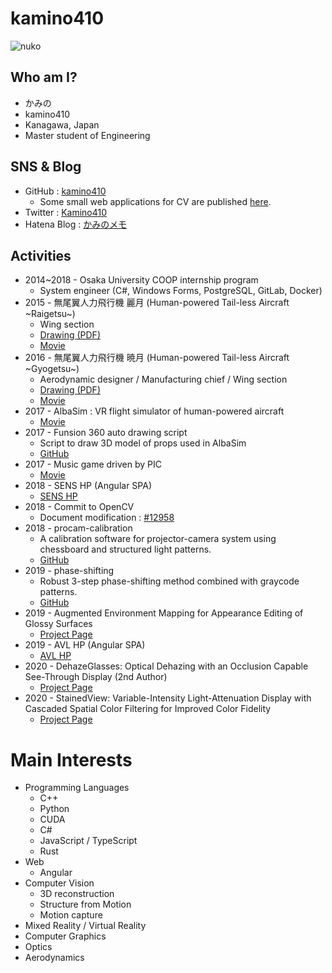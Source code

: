 # kamino410

![nuko](https://pbs.twimg.com/profile_images/835859818162245633/T14PAg4L_200x200.jpg)

## Who am I?
* かみの
* kamino410
* Kanagawa, Japan 
* Master student of Engineering

## SNS & Blog
* GitHub : [kamino410](https://github.com/kamino410)
  * Some small web applications for CV are published [here](https://kamino410.github.io/cv-snippets/).
* Twitter : [Kamino410](https://twitter.com/Kamino410)
* Hatena Blog : [かみのメモ](https://kamino.hatenablog.com/archive)

## Activities
* 2014~2018 - Osaka University COOP internship program
  * System engineer (C#, Windows Forms, PostgreSQL, GitLab, Docker)
* 2015 - 無尾翼人力飛行機 麗月 (Human-powered Tail-less Aircraft \~Raigetsu\~)
  * Wing section
  * [Drawing (PDF)](https://drive.google.com/file/d/0B9IxzHX0crEOVjMxSm1FLWZ5cU0/view)
  * [Movie](https://www.youtube.com/watch?v=fePjS_SkKoM)
* 2016 - 無尾翼人力飛行機 暁月 (Human-powered Tail-less Aircraft \~Gyogetsu\~)
  * Aerodynamic designer / Manufacturing chief / Wing section
  * [Drawing (PDF)](https://drive.google.com/file/d/0B9IxzHX0crEOTlZ0bXZsMGlYTjQ/view)
  * [Movie](https://www.youtube.com/watch?v=4WSvJkH92DI)
* 2017 - AlbaSim : VR flight simulator of human-powered aircraft
  * [Movie](https://www.youtube.com/watch?v=gkGf1dIYQEk)
* 2017 - Funsion 360 auto drawing script
  * Script to draw 3D model of props used in AlbaSim
  * [GitHub](https://github.com/kamino410/FusionScripts)
* 2017 - Music game driven by PIC
  * [Movie](https://youtu.be/qOXjCnSWSkk)
* 2018 - SENS HP (Angular SPA)
  * [SENS HP](https://www.sens.sys.es.osaka-u.ac.jp/)
* 2018 - Commit to OpenCV
  * Document modification : [#12958](https://github.com/opencv/opencv/pull/12958)
* 2018 - procam-calibration
  * A calibration software for projector-camera system using chessboard and structured light patterns.
  * [GitHub](https://github.com/kamino410/procam-calibration)
* 2019 - phase-shifting
  * Robust 3-step phase-shifting method combined with graycode patterns.
  * [GitHub](https://github.com/kamino410/phase-shifting)
* 2019 - Augmented Environment Mapping for Appearance Editing of Glossy Surfaces
  * [Project Page](http://daisukeiwai.org/en/research/augenvmap.html)
* 2019 - AVL HP (Angular SPA)
  * [AVL HP](https://ar.c.titech.ac.jp/)
* 2020 - DehazeGlasses: Optical Dehazing with an Occlusion Capable See-Through Display (2nd Author)
  * [Project Page](https://www.ar.c.titech.ac.jp/projects/dehazeglasses-2020)
* 2020 - StainedView: Variable-Intensity Light-Attenuation Display with Cascaded Spatial Color Filtering for Improved Color Fidelity
  * [Project Page](https://www.ar.c.titech.ac.jp/projects/stainedview-2020)

# Main Interests
* Programming Languages
  * C++
  * Python
  * CUDA
  * C#
  * JavaScript / TypeScript
  * Rust
* Web
  * Angular
* Computer Vision
  * 3D reconstruction
  * Structure from Motion
  * Motion capture
* Mixed Reality / Virtual Reality
* Computer Graphics
* Optics
* Aerodynamics

<!-- Global site tag (gtag.js) - Google Analytics -->
<script async src="https://www.googletagmanager.com/gtag/js?id=UA-112076085-2"></script>
<script>
  window.dataLayer = window.dataLayer || [];
  function gtag(){dataLayer.push(arguments);}
  gtag('js', new Date());
  gtag('config', 'UA-112076085-2');
</script>
